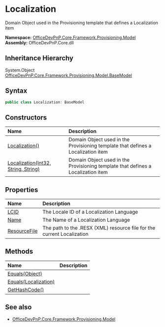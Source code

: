 # Localization
Domain Object used in the Provisioning template that defines a Localization item  

**Namespace:** [OfficeDevPnP.Core.Framework.Provisioning.Model](OfficeDevPnP.Core.Framework.Provisioning.Model.md)  
**Assembly:** OfficeDevPnP.Core.dll  
## Inheritance Hierarchy
System.Object  
    [OfficeDevPnP.Core.Framework.Provisioning.Model.BaseModel](OfficeDevPnP.Core.Framework.Provisioning.Model.BaseModel.md)
## Syntax
```C#
public class Localization: BaseModel
```
## Constructors
|**Name**|**Description**|
|:-----|:-----|
| [Localization()](OfficeDevPnP.Core.Framework.Provisioning.Model.Localization.ctor1.md) | <summary> Domain Object used in the Provisioning template that defines a Localization item </summary>
| [Localization(Int32, String, String)](OfficeDevPnP.Core.Framework.Provisioning.Model.Localization.ctor2.md) | <summary> Domain Object used in the Provisioning template that defines a Localization item </summary>
## Properties
|**Name**|**Description**|
|:-----|:-----|
| [LCID](OfficeDevPnP.Core.Framework.Provisioning.Model.Localization.LCID.md) | The Locale ID of a Localization Language
| [Name](OfficeDevPnP.Core.Framework.Provisioning.Model.Localization.Name.md) | The Name of a Localization Language
| [ResourceFile](OfficeDevPnP.Core.Framework.Provisioning.Model.Localization.ResourceFile.md) | The path to the .RESX (XML) resource file for the current Localization
## Methods
|**Name**|**Description**|
|:-----|:-----|
| [Equals(Object)](OfficeDevPnP.Core.Framework.Provisioning.Model.Localization.3520ddbb.md) | 
| [Equals(Localization)](OfficeDevPnP.Core.Framework.Provisioning.Model.Localization.8ae42b7d.md) | 
| [GetHashCode()](OfficeDevPnP.Core.Framework.Provisioning.Model.Localization.1c6872bd.md) | 
## See also
- [OfficeDevPnP.Core.Framework.Provisioning.Model](OfficeDevPnP.Core.Framework.Provisioning.Model.md)
